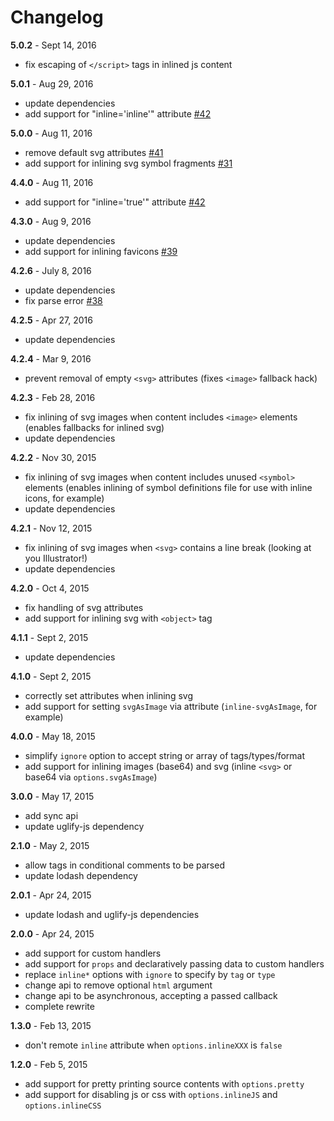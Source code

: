 # Changelog

**5.0.2** - Sept 14, 2016
* fix escaping of `</script>` tags in inlined js content

**5.0.1** - Aug 29, 2016
* update dependencies
* add support for "inline='inline'" attribute [#42](https://github.com/popeindustries/inline-source/pull/44)

**5.0.0** - Aug 11, 2016
* remove default svg attributes [#41](https://github.com/popeindustries/inline-source/issues/41)
* add support for inlining svg symbol fragments [#31](https://github.com/popeindustries/inline-source/issues/31)

**4.4.0** - Aug 11, 2016
* add support for "inline='true'" attribute [#42](https://github.com/popeindustries/inline-source/pull/42)

**4.3.0** - Aug 9, 2016
* update dependencies
* add support for inlining favicons [#39](https://github.com/popeindustries/inline-source/issues/39)

**4.2.6** - July 8, 2016
* update dependencies
* fix parse error [#38](https://github.com/popeindustries/inline-source/issues/38)

**4.2.5** - Apr 27, 2016
* update dependencies

**4.2.4** - Mar 9, 2016
* prevent removal of empty `<svg>` attributes (fixes `<image>` fallback hack)

**4.2.3** - Feb 28, 2016
* fix inlining of svg images when content includes `<image>` elements (enables fallbacks for inlined svg)
* update dependencies

**4.2.2** - Nov 30, 2015
* fix inlining of svg images when content includes unused `<symbol>` elements (enables inlining of symbol definitions file for use with inline icons, for example)
* update dependencies

**4.2.1** - Nov 12, 2015
* fix inlining of svg images when `<svg>` contains a line break (looking at you Illustrator!)
* update dependencies

**4.2.0** - Oct 4, 2015
* fix handling of svg attributes
* add support for inlining svg with `<object>` tag

**4.1.1** - Sept 2, 2015
* update dependencies

**4.1.0** - Sept 2, 2015
* correctly set attributes when inlining svg
* add support for setting `svgAsImage` via attribute (`inline-svgAsImage`, for example)

**4.0.0** - May 18, 2015
* simplify `ignore` option to accept string or array of tags/types/format
* add support for inlining images (base64) and svg (inline `<svg>` or base64 via `options.svgAsImage`)

**3.0.0** - May 17, 2015
* add sync api
* update uglify-js dependency

**2.1.0** - May 2, 2015
* allow tags in conditional comments to be parsed
* update lodash dependency

**2.0.1** - Apr 24, 2015
* update lodash and uglify-js dependencies

**2.0.0** - Apr 24, 2015
* add support for custom handlers
* add support for `props` and declaratively passing data to custom handlers
* replace `inline*` options with `ignore` to specify by `tag` or `type`
* change api to remove optional `html` argument
* change api to be asynchronous, accepting a passed callback
* complete rewrite

**1.3.0** - Feb 13, 2015
* don't remote `inline` attribute when `options.inlineXXX` is `false`

**1.2.0** - Feb 5, 2015
* add support for pretty printing source contents with `options.pretty`
* add support for disabling js or css with `options.inlineJS` and `options.inlineCSS`